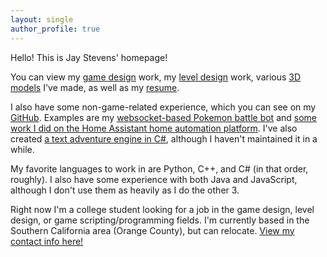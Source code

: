 ```yaml
---
layout: single
author_profile: true
---
```


Hello! This is Jay Stevens' homepage!

You can view my [game design](/games/) work, my [level design](/levels/) work, various [3D models](/models/) I've made, as well as my [resume](/resume).

I also have some non-game-related experience, which you can see on my [GitHub](https://github.com/Jay2645). Examples are my [websocket-based Pokemon battle bot](https://github.com/Jay2645/Geniusect-2.0) and [some work I did on the Home Assistant home automation platform](https://github.com/Jay2645/home-assistant/tree/add-todoist). I've also created [a text adventure engine in C#](https://github.com/Jay2645/text-adventure), although I haven't maintained it in a while.

My favorite languages to work in are Python, C++, and C# (in that order, roughly). I also have some experience with both Java and JavaScript, although I don't use them as heavily as I do the other 3.

Right now I'm a college student looking for a job in the game design, level design, or game scripting/programming fields. I'm currently based in the Southern California area (Orange County), but can relocate. [View my contact info here!](/about)

